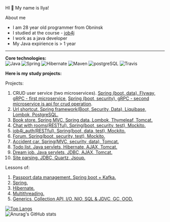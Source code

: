 HI 👋 My name is Ilya!

  About me
  - I am 28 year old programmer from Obninsk
  - I studied at the course - [job4j](https://job4j.ru)
  - I work as a java developer
  - My Java expirience is > 1 year

-------

<b>Core technologies:</b>
<br>
![Java](https://img.shields.io/badge/java-%3E%3D8-orange)
![Spring](https://img.shields.io/badge/spring-%3E%3D5.0-green)
![Hibernate](https://img.shields.io/badge/hibernate-%3E%3D5.0-yellow)
![Maven](https://img.shields.io/badge/maven-3-blue)
![postgreSQL](https://img.shields.io/badge/PostgreSQL-%3E%3D10-lightgrey)
![Travis](https://img.shields.io/badge/Travis-CI-critical)
  </br>

<b>Here is my study projects:</b>

Projects:
1. CRUD user service (two microservices). [Spring (boot, data), Flyway, gRPC - first microservice](https://github.com/shabelnikilya/UserService), [Spring (boot, security), gRPC - second microservice is api for crud operation](https://github.com/shabelnikilya/api-UserService).
2. [Url shortcut. Spring framework(Boot, Security, Data), Liquibase, Lombok, PostgreSQL.](https://github.com/shabelnikilya/job4j_url_shortcut)
3. [Book store. Spring MVC, Spring data, Lombok, Thymeleaf, Tomcat.](https://github.com/shabelnikilya/book_store)
4. [Chat with rooms(RESTful). Spring(boot, security, test), Mockito.](https://github.com/shabelnikilya/job4j_chat)
5. [job4j_auth(RESTful). Spring(boot, data, test), Mockito.](https://github.com/shabelnikilya/job4j_auth)
6. [Forum. Spring(boot, security, test), Mockito.](https://github.com/shabelnikilya/job4j_forum)
7. [Accident car. Spring(MVC, security, data), Tomcat.](https://github.com/shabelnikilya/job4j_accident_car)
8. [Todo list. Java servlets, Hibernate, AJAX, Tomcat.](https://github.com/shabelnikilya/job4j_todo)
9. [Dream job. Java servlets, JDBC, AJAX, Tomcat.](https://github.com/shabelnikilya/job4j_dreamjob)
10. [Site parsing. JDBC, Quartz, Jsoup.](https://github.com/shabelnikilya/job4j_grabber)

Lessons of:
1. [Passport data management. Spring boot + Kafka.](https://github.com/shabelnikilya/job4j_passport)
2. [Spring.](https://github.com/shabelnikilya/job4j_spring)
3. [Hibernate.](https://github.com/shabelnikilya/job4j_hibernate)
4. [Multithreading.](https://github.com/shabelnikilya/job4j_threads)
5. [Generics, Collection API, I/O, NIO, SQL & JDVC, GC, OOD.](https://github.com/shabelnikilya/jobj4_design)

 [![Top Langs](https://github-readme-stats.vercel.app/api/top-langs/?username=shabelnikilya&style=centerme&layout=compact)](https://github.com/shabelnikilya/github-readme-stats)
<br>![Anurag's GitHub stats](https://github-readme-stats.vercel.app/api?username=shabelnikilya&show_icons=true&theme=tokyonight)


